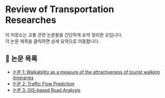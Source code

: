 # Review of Transportation Researches

이 저장소는 교통 관련 논문들을 간단하게 요약 정리한 곳입니다.  
각 논문 제목을 클릭하면 상세 요약으로 이동합니다.

## 📑 논문 목록
- [논문 1: Walkability as a measure of the attractiveness of tourist walking itineraries](papers/paper1.md)
- [논문 2: Traffic Flow Prediction](papers/paper2.md)
- [논문 3: GIS-based Road Analysis](papers/paper3.md)
